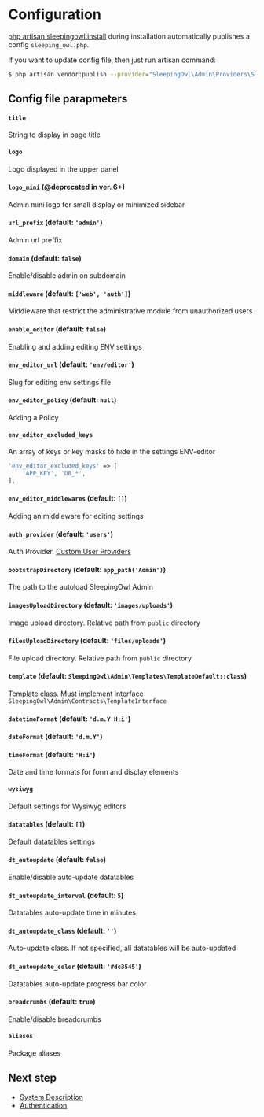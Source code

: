# Configuration

[php artisan sleepingowl:install](installation#artisan) during installation automatically publishes a config `sleeping_owl.php`.

If you want to update config file, then just run artisan command:
```bash
$ php artisan vendor:publish --provider="SleepingOwl\Admin\Providers\SleepingOwlServiceProvider" --tag="config"
```

## Config file parapmeters

#### `title`
String to display in page title

#### `logo`
Logo displayed in the upper panel

#### `logo_mini` (@deprecated in ver. 6+)
Admin mini logo for small display or minimized sidebar

#### `url_prefix` (default: `'admin'`)
Admin url preffix

#### `domain` (default: `false`)
Enable/disable admin on subdomain

#### `middleware` (default: `['web', 'auth']`)
Middleware that restrict the administrative module from unauthorized users

#### `enable_editor` (default: `false`)
Enabling and adding editing ENV settings

#### `env_editor_url` (default: `'env/editor'`)
Slug for editing env settings file

#### `env_editor_policy` (default: `null`)
Adding a Policy

#### `env_editor_excluded_keys`
An array of keys or key masks to hide in the settings ENV-editor
```php
'env_editor_excluded_keys' => [
    'APP_KEY', 'DB_*',
],
```

#### `env_editor_middlewares` (default: `[]`)
Adding an middleware for editing settings

#### `auth_provider` (default: `'users'`)
Auth Provider. [Custom User Providers](https://laravel.com/docs/authentication#adding-custom-user-providers)

#### `bootstrapDirectory` (default: `app_path('Admin')`)
The path to the autoload SleepingOwl Admin

#### `imagesUploadDirectory` (default: `'images/uploads'`)
Image upload directory. Relative path from `public` directory

#### `filesUploadDirectory` (default: `'files/uploads'`)
File upload directory. Relative path from `public` directory

#### `template` (default: `SleepingOwl\Admin\Templates\TemplateDefault::class`)
Template class. Must implement interface `SleepingOwl\Admin\Contracts\TemplateInterface`

#### `datetimeFormat` (default: `'d.m.Y H:i'`)
#### `dateFormat` (default: `'d.m.Y'`)
#### `timeFormat` (default: `'H:i'`)
Date and time formats for form and display elements

#### `wysiwyg`
Default settings for Wysiwyg editors

#### `datatables` (default: `[]`)
Default datatables settings

#### `dt_autoupdate` (default: `false`)
Enable/disable auto-update datatables

#### `dt_autoupdate_interval` (default: `5`)
Datatables auto-update time in minutes

#### `dt_autoupdate_class` (default: `''`)
Auto-update class. If not specified, all datatables will be auto-updated

#### `dt_autoupdate_color` (default: `'#dc3545'`)
Datatables auto-update progress bar color

#### `breadcrumbs` (default: `true`)
Enable/disable breadcrumbs

#### `aliases`
Package aliases


## Next step
- [System Description](global)
- [Authentication](authentication)
